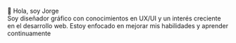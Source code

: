 👋 Hola, soy Jorge <br>
Soy diseñador gráfico con conocimientos en UX/UI y un interés creciente en el desarrollo web. Estoy enfocado en mejorar mis habilidades y aprender continuamente


<!---
jokercg/jokercg is a ✨ special ✨ repository because its `README.md` (this file) appears on your GitHub profile.
You can click the Preview link to take a look at your changes.
--->
